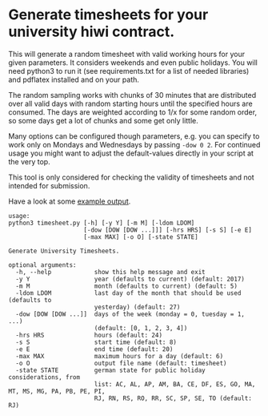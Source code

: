 # Generate timesheets for your university hiwi contract.

This will generate a random timesheet with valid working hours for your given parameters. It considers weekends and even public holidays. You will need python3 to run it (see requirements.txt for a list of needed libraries) and pdflatex installed and on your path.

The random sampling works with chunks of 30 minutes that are distributed over all valid days with random starting hours until the specified hours are consumed. The days are weighted according to 1/x for some random order, so some days get a lot of chunks and some get only little.

Many options can be configured though parameters, e.g. you can specify to work only on Mondays and Wednesdays by passing `-dow 0 2`. For continued usage you might want to adjust the default-values directly in your script at the very top.

This tool is only considered for checking the validity of timesheets and not intended for submission.

Have a look at some [example output](example_output.pdf).

```
usage:
python3 timesheet.py [-h] [-y Y] [-m M] [-ldom LDOM]
                     [-dow [DOW [DOW ...]]] [-hrs HRS] [-s S] [-e E]
                     [-max MAX] [-o O] [-state STATE]

Generate University Timesheets.

optional arguments:
  -h, --help            show this help message and exit
  -y Y                  year (defaults to current) (default: 2017)
  -m M                  month (defaults to current) (default: 5)
  -ldom LDOM            last day of the month that should be used (defaults to
                        yesterday) (default: 27)
  -dow [DOW [DOW ...]]  days of the week (monday = 0, tuesday = 1, ...)
                        (default: [0, 1, 2, 3, 4])
  -hrs HRS              hours (default: 24)
  -s S                  start time (default: 8)
  -e E                  end time (default: 20)
  -max MAX              maximum hours for a day (default: 6)
  -o O                  output file name (default: timesheet)
  -state STATE          german state for public holiday considerations, from
                        list: AC, AL, AP, AM, BA, CE, DF, ES, GO, MA, MT, MS, MG, PA, PB, PE, PI,
                        RJ, RN, RS, RO, RR, SC, SP, SE, TO (default: RJ)

```
